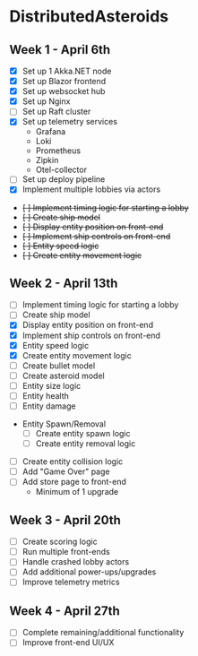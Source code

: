 ﻿# DistributedAsteroids

## Week 1 - April 6th
- [X] Set up 1 Akka.NET node
- [X] Set up Blazor frontend
- [X] Set up websocket hub
- [X] Set up Nginx
- [ ] Set up Raft cluster
- [X] Set up telemetry services
  - Grafana
  - Loki
  - Prometheus
  - Zipkin
  - Otel-collector
- [ ] Set up deploy pipeline
- [X] Implement multiple lobbies via actors
- ~~[ ] Implement timing logic for starting a lobby~~
- ~~[ ] Create ship model~~
- ~~[ ] Display entity position on front-end~~
- ~~[ ] Implement ship controls on front-end~~
- ~~[ ] Entity speed logic~~
- ~~[ ] Create entity movement logic~~
 
## Week 2 - April 13th
- [ ] Implement timing logic for starting a lobby
- [ ] Create ship model
- [X] Display entity position on front-end
- [X] Implement ship controls on front-end
- [X] Entity speed logic
- [X] Create entity movement logic
- [ ] Create bullet model
- [ ] Create asteroid model
- [ ] Entity size logic
- [ ] Entity health
- [ ] Entity damage
- Entity Spawn/Removal
  - [ ] Create entity spawn logic
  - [ ] Create entity removal logic
- [ ] Create entity collision logic
- [ ] Add "Game Over" page
- [ ] Add store page to front-end
  - Minimum of 1 upgrade
 
## Week 3 - April 20th
- [ ] Create scoring logic
- [ ] Run multiple front-ends
- [ ] Handle crashed lobby actors
- [ ] Add additional power-ups/upgrades
- [ ] Improve telemetry metrics
 
## Week 4 - April 27th
- [ ] Complete remaining/additional functionality
- [ ] Improve front-end UI/UX
